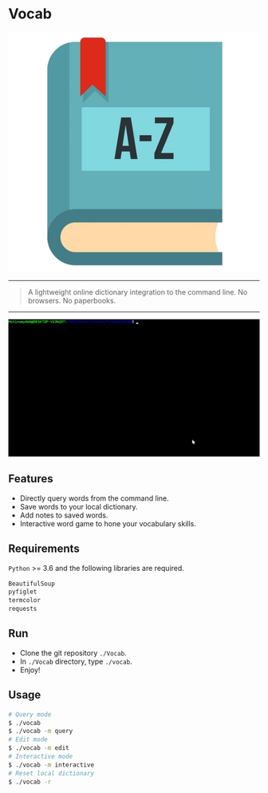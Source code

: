 # Vocab
![hello](./asset/dict.jpg)
***
> A lightweight online dictionary integration to the command line. No browsers. No paperbooks.
***

![hello](./asset/demo.gif)
## Features
- Directly query words from the command line.
- Save words to your local dictionary.
- Add notes to saved words.
- Interactive word game to hone your vocabulary skills.
## Requirements
`Python` >= 3.6 and the following libraries are required.
```python
BeautifulSoup
pyfiglet
termcolor
requests
```
## Run
- Clone the git repository `./Vocab`.
- In `./Vocab` directory, type `./vocab`.
- Enjoy!

## Usage
```bash
# Query mode
$ ./vocab
$ ./vocab -m query
# Edit mode
$ ./vocab -m edit
# Interactive mode
$ ./vocab -m interactive
# Reset local dictionary
$ ./vocab -r
```